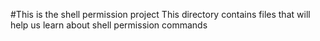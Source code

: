 #This is the shell permission project
This directory contains files that will help us learn about shell permission commands

